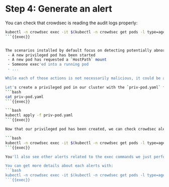 # Step 4: Generate an alert

You can check that crowdsec is reading the audit logs properly:
```bash
kubectl -n crowdsec exec -it $(kubectl -n crowdsec get pods -l type=agent -o jsonpath='{.items[0].metadata.name}') -- cscli metrics
```{{exec}}


The scenarios installed by default focus on detecting potentially abnormal actions in the cluster:
 - A new privileged pod has been started
 - A new pod has requested a `HostPath` mount
 - Someone exec'ed into a running pod
 - ...

While each of those actions is not necessarily malicious, it could be an indicator of something unwanted happening in the cluster.

Let's create a privileged pod in our cluster with the `priv-pod.yaml` file:
```bash
cat priv-pod.yaml
```{{exec}}

```bash
kubectl apply -f priv-pod.yaml
```{{exec}}

Now that our privileged pod has been created, we can check crowdsec alerts (you may need to run the command a few times, as kubernetes buffers the audit logs before sending them to crowdsec):

```bash
kubectl -n crowdsec exec -it $(kubectl -n crowdsec get pods -l type=agent -o jsonpath='{.items[0].metadata.name}') -- cscli alerts list
```{{exec}}

You'll also see other alerts related to the exec commands we just performed.

You can get more details about each alerts with:
```bash
kubectl -n crowdsec exec -it $(kubectl -n crowdsec get pods -l type=agent -o jsonpath='{.items[0].metadata.name}') -- cscli alerts inspect -d <ALERT_ID>
```{{exec}}